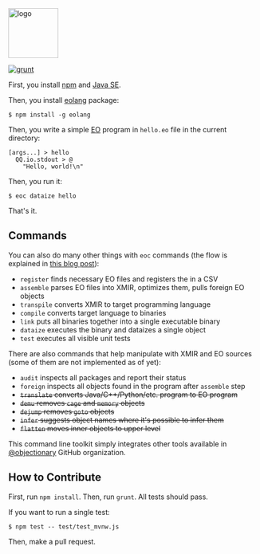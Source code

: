 <img alt="logo" src="https://www.objectionary.com/cactus.svg" height="100px" />

[![grunt](https://github.com/objectionary/eoc/actions/workflows/grunt.yml/badge.svg)](https://github.com/objectionary/eoc/actions/workflows/grunt.yml)

First, you install [npm](https://docs.npmjs.com/downloading-and-installing-node-js-and-npm)
and [Java SE](https://www.oracle.com/java/technologies/downloads/).

Then, you install [eolang](https://www.npmjs.com/package/eolang) package:

```
$ npm install -g eolang
```

Then, you write a simple [EO](https://www.eolang.org) program in `hello.eo` file
in the current directory:

```
[args...] > hello
  QQ.io.stdout > @
    "Hello, world!\n"
```

Then, you run it:

```
$ eoc dataize hello
```

That's it.

## Commands

You can also do many other things with `eoc` commands
(the flow is explained in [this blog post](https://www.yegor256.com/2021/10/21/objectionary.html)):

  * `register` finds necessary EO files and registers the in a CSV
  * `assemble` parses EO files into XMIR, optimizes them, pulls foreign EO objects
  * `transpile` converts XMIR to target programming language
  * `compile` converts target language to binaries
  * `link` puts all binaries together into a single executable binary
  * `dataize` executes the binary and dataizes a single object
  * `test` executes all visible unit tests

There are also commands that help manipulate with XMIR and EO sources (some of them are not implemented as of yet):

  * `audit` inspects all packages and report their status
  * `foreign` inspects all objects found in the program after `assemble` step
  * <del>`translate` converts Java/C++/Python/etc. program to EO program</del>
  * <del>`demu` removes `cage` and `memory` objects</del>
  * <del>`dejump` removes `goto` objects</del>
  * <del>`infer` suggests object names where it's possible to infer them</del>
  * <del>`flatten` moves inner objects to upper level</del>

This command line toolkit simply integrates other tools available in
[@objectionary](https://github.com/objectionary) GitHub organization.

## How to Contribute

First, run `npm install`. Then, run `grunt`. All tests should pass.

If you want to run a single test:

```
$ npm test -- test/test_mvnw.js
```

Then, make a pull request.
